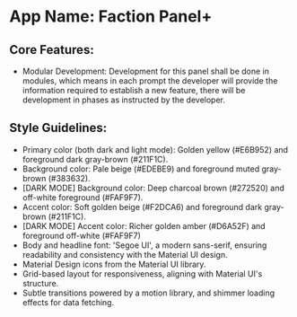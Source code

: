 # **App Name**: Faction Panel+

## Core Features:

- Modular Development: Development for this panel shall be done in modules, which means in each prompt the developer will provide the information required to establish a new feature, there will be development in phases as instructed by the developer.

## Style Guidelines:

- Primary color (both dark and light mode): Golden yellow (#E6B952) and foreground dark gray-brown (#211F1C).
- Background color: Pale beige (#EDEBE9) and foreground muted gray-brown (#383632).
- [DARK MODE] Background color: Deep charcoal brown (#272520) and off-white foreground (#FAF9F7).
- Accent color: Soft golden beige (#F2DCA6) and foreground dark gray-brown (#211F1C).
- [DARK MODE] Accent color: Richer golden amber (#D6A52F) and foreground off-white (#FAF9F7)
- Body and headline font: 'Segoe UI', a modern sans-serif, ensuring readability and consistency with the Material UI design.
- Material Design icons from the Material UI library.
- Grid-based layout for responsiveness, aligning with Material UI's structure.
- Subtle transitions powered by a motion library, and shimmer loading effects for data fetching.